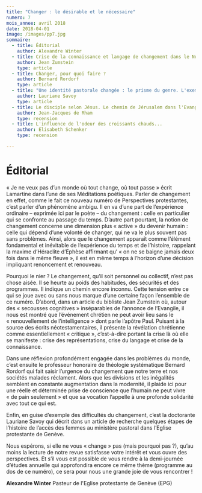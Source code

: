 ```yaml
---
title: "Changer : le désirable et le nécessaire"
numero: 7
mois_annee: avril 2018
date: 2018-04-01
image: /images/pp7.jpg
sommaire:
  - title: Éditorial
    author: Alexandre Winter
  - title: Crise de la connaissance et langage de changement dans le Nouveau Testament
    author: Jean Zumstein
    type: article
  - title: Changer, pour quoi faire ?
    author: Bernard Rordorf
    type: article
  - title: "Une identité pastorale changée : le prisme du genre. L'exemple de l'Eglise Protestante de Genève"
    author: Lauriane Savoy
    type: article
  - title: Le disciple selon Jésus. Le chemin de Jérusalem dans l'Evangile de Marc
    author: Jean-Jacques de Rham
    type: recension
  - title: L'influence de l'odeur des croissants chauds...
    author: Elisabeth Schenker
    type: recension
 
---
```


# Éditorial
« Je ne veux pas d’un monde où tout change, où tout passe » écrit Lamartine dans l’une de ses Méditations poétiques. Parler de changement en effet, comme le fait ce nouveau numéro de Perspectives protestantes, c’est parler d’un phénomène ambigu. Il en va d’une part de l’expérience ordinaire – exprimée ici par le poète – du changement : celle en particulier qui se confronte au passage du temps. D’autre part pourtant, la notion de changement concerne une dimension plus « active » du devenir humain : celle qui dépend d’une volonté de changer, qui ne va le plus souvent pas sans problèmes. Ainsi, alors que le changement apparaît comme l’élément fondamental et inévitable de l’expérience du temps et de l’histoire, rappelant la maxime d’Héraclite d’Ephèse affirmant qu’ « on ne se baigne jamais deux fois dans le même fleuve », il est en même temps à l’horizon d’une décision impliquant renoncement et renouveau.

Pourquoi le nier ? Le changement, qu’il soit personnel ou collectif, n’est pas chose aisée. Il se heurte au poids des habitudes, des sécurités et des programmes. Il indique un chemin encore inconnu. Cette tension entre ce qui se joue avec ou sans nous marque d’une certaine façon l’ensemble de ce numéro. D’abord, dans un article du bibliste Jean Zumstein où, autour des « secousses cognitives » inséparables de l’annonce de l’Evangile, il nous est montré que l’événement chrétien ne peut avoir lieu sans le « renouvellement de l’intelligence » dont parle l’apôtre Paul. Puisant à la source des écrits néotestamentaires, il présente la révélation chrétienne comme essentiellement « critique », c’est-à-dire portant la crise là où elle se manifeste : crise des représentations, crise du langage et crise de la connaissance. 

Dans une réflexion profondément engagée dans les problèmes du monde, c’est ensuite le professeur honoraire de théologie systématique Bernard Rordorf qui fait saisir l’urgence du changement que notre terre et nos sociétés malades réclament. Alors que les divisions et les inégalités semblent en constante augmentation dans la modernité, il plaide ici pour une réelle et déterminée prise de conscience que l’humain ne peut vivre « de pain seulement » et que sa vocation l’appelle à une profonde solidarité avec tout ce qui est. 

Enfin, en guise d’exemple des difficultés du changement, c’est la doctorante Lauriane Savoy qui décrit dans un article de recherche quelques étapes de l’histoire de l’accès des femmes au ministère pastoral dans l’Eglise protestante de Genève. 

Nous espérons, si elle ne vous « change » pas (mais pourquoi pas ?), qu’au moins la lecture de notre revue satisfasse votre intérêt et vous ouvre des perspectives. Et s’il vous est possible de vous rendre à la demi-journée d’études annuelle qui approfondira encore ce même thème (programme au dos de ce numéro), ce sera pour nous une grande joie de vous rencontrer !

**Alexandre Winter**
Pasteur de l'Eglise protestante de Genève (EPG)
